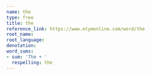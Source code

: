 ```yaml
---
name: the
type: free
title: the
reference_link: https://www.etymonline.com/word/the
root_name: 
root_language: 
denotation: 
word_sums:
- sum: 'The + '
  respelling: the
---
```

